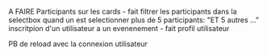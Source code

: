 A FAIRE
Participants sur les cards - fait
filtrer les participants dans la selectbox quand un est selectionner
plus de 5 participants: "ET 5 autres ..."
inscritpion d'un utilisateur a un evenenement - fait
profil utilisateur

PB de reload avec la connexion utilisateur